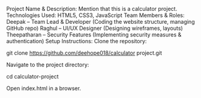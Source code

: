 Project Name & Description: Mention that this is a calculator project.
Technologies Used:
HTML5, CSS3, JavaScript
Team Members & Roles:
Deepak – Team Lead & Developer (Coding the website structure, managing GitHub repo)
Raghul – UI/UX Designer (Designing wireframes, layouts)
Theepatharan – Security Features (Implementing security measures & authentication)
Setup Instructions:
Clone the repository:

git clone https://github.com/deehope018/calculator project.git

Navigate to the project directory:

cd calculator-project

Open index.html in a browser.
